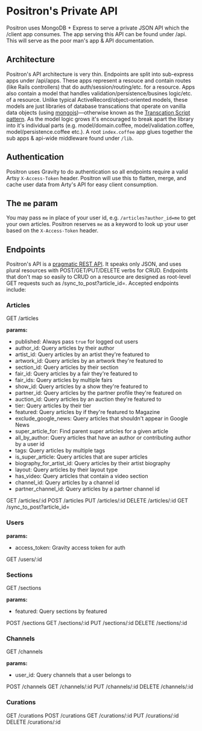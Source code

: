 # Positron's Private API

Positron uses MongoDB + Express to serve a private JSON API which the /client app consumes. The app serving this API can be found under /api. This will serve as the poor man's app & API documentation.

## Architecture

Positron's API architecture is very thin. Endpoints are split into sub-express apps under /api/apps. These apps represent a resouce and contain routes (like Rails controllers) that do auth/session/routing/etc. for a resource. Apps also contain a model that handles validation/persistence/busines logic/etc. of a resource. Unlike typical ActiveRecord/object-oriented models, these models are just libraries of database transcations that operate on vanilla data objects (using [mongojs](https://github.com/mafintosh/mongojs))—otherwise known as the [Transcation Script pattern](http://martinfowler.com/eaaCatalog/transactionScript.html). As the model logic grows it's encouraged to break apart the library into it's individual parts (e.g. model/domain.coffee, model/validation.coffee, model/persistence.coffee etc.). A root `index.coffee` app glues together the sub apps & api-wide middleware found under `/lib`.

## Authentication

Positron uses Gravity to do authentication so all endpoints require a valid Artsy `X-Access-Token` header. Positron will use this to flatten, merge, and cache user data from Arty's API for easy client consumption.

## The `me` param

You may pass `me` in place of your user id, e.g. `/articles?author_id=me` to get your own articles. Positron reserves `me` as a keyword to look up your user based on the `X-Access-Token` header.

## Endpoints

Positron's API is a [pragmatic REST API](https://blog.apigee.com/detail/api_design_a_new_model_for_pragmatic_rest). It speaks only JSON, and uses plural resources with POST/GET/PUT/DELETE verbs for CRUD. Endpoints that don't map so easily to CRUD on a resource are designed as root-level GET requests such as /sync_to_post?article_id=. Accepted endpoints include:

### Articles

GET /articles

**params:**

- published: Always pass `true` for logged out users
- author_id: Query articles by their author
- artist_id: Query articles by an artist they're featured to
- artwork_id: Query articles by an artwork they're featured to
- section_id: Query articles by their section
- fair_id: Query articles by a fair they're featured to
- fair_ids: Query articles by multiple fairs
- show_id: Query articles by a show they're featured to
- partner_id: Query articles by the partner profile they're featured on
- auction_id: Query articles by an auction they're featured to
- tier: Query articles by their tier
- featured: Query articles by if they're featured to Magazine
- exclude_google_news: Query articles that shouldn't appear in Google News
- super_article_for: Find parent super articles for a given article
- all_by_author: Query articles that have an author or contributing author by a user id
- tags: Query articles by multiple tags
- is_super_article: Query articles that are super articles
- biography_for_artist_id: Query articles by their artist biography
- layout: Query articles by their layout type
- has_video: Query articles that contain a video section
- channel_id: Query articles by a channel id
- partner_channel_id: Query articles by a partner channel id


GET /articles/:id
POST /articles
PUT /articles/:id
DELETE /articles/:id
GET /sync\_to\_post?article_id=

### Users

**params:**

- access_token: Gravity access token for auth

GET /users/:id

### Sections

GET /sections

**params:**

- featured: Query sections by featured

POST /sections
GET /sections/:id
PUT /sections/:id
DELETE /sections/:id

### Channels

GET /channels

**params:**

- user_id: Query channels that a user belongs to

POST /channels
GET /channels/:id
PUT /channels/:id
DELETE /channels/:id

### Curations

GET /curations
POST /curations
GET /curations/:id
PUT /curations/:id
DELETE /curations/:id
